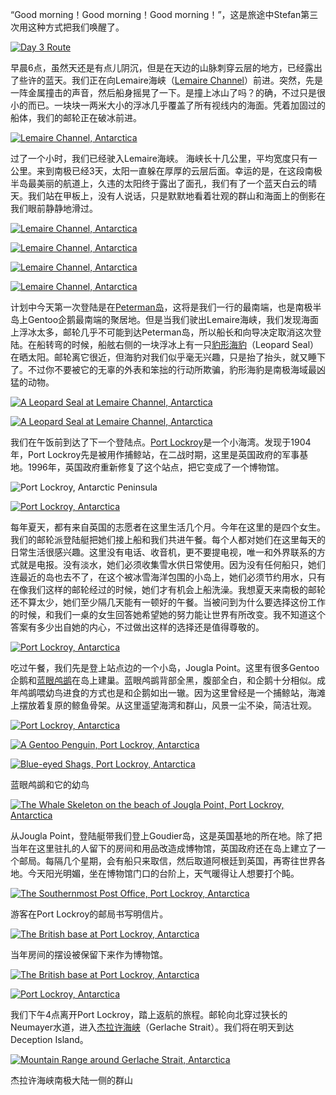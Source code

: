 “Good morning！Good morning！Good morning！”，这是旅途中Stefan第三次用这种方式把我们唤醒了。

[![Day 3 Route](https://ik.imagekit.io/wavelet/2011-Antarctica/tr:n-blogs/day3_bkAtZy8ZKg2.jpg)](https://ik.imagekit.io/wavelet/2011-Antarctica/tr:n-blogs/day3_bkAtZy8ZKg2.jpg)

早晨6点，虽然天还是有点儿阴沉，但是在天边的山脉刺穿云层的地方，已经露出了些许的蓝天。我们正在向Lemaire海峡（[Lemaire Channel](http://en.wikipedia.org/wiki/Lemaire_Channel)）前进。突然，先是一阵金属撞击的声音，然后船身摇晃了一下。是撞上冰山了吗？的确，不过只是很小的而已。一块块一两米大小的浮冰几乎覆盖了所有视线内的海面。凭着加固过的船体，我们的邮轮正在破冰前进。

[![Lemaire Channel, Antarctica](http://wavelet.me/wp-content/gallery/cache/990__800x640_mg_7050.jpg)](http://wavelet.me/wp-content/gallery/antarctica/mg_7050.jpg)



过了一个小时，我们已经驶入Lemaire海峡。 海峡长十几公里，平均宽度只有一公里。来到南极已经3天，太阳一直躲在厚厚的云层后面。幸运的是，在这段南极半岛最美丽的航道上，久违的太阳终于露出了面孔，我们有了一个蓝天白云的晴天。我们站在甲板上，没有人说话，只是默默地看着壮观的群山和海面上的倒影在我们眼前静静地滑过。

[![Lemaire Channel, Antarctica](http://wavelet.me/wp-content/gallery/cache/993__800x640_mg_7126.jpg)](http://wavelet.me/wp-content/gallery/antarctica/mg_7126.jpg)

[![Lemaire Channel, Antarctica](http://wavelet.me/wp-content/gallery/cache/991__800x640_mg_7099.jpg)](http://wavelet.me/wp-content/gallery/antarctica/mg_7099.jpg)

[![Lemaire Channel, Antarctica](http://wavelet.me/wp-content/gallery/cache/994__800x640_mg_7130.jpg)](http://wavelet.me/wp-content/gallery/antarctica/mg_7130.jpg)

[![Lemaire Channel, Antarctica](http://wavelet.me/wp-content/gallery/cache/995__800x640_mg_7145.jpg)](http://wavelet.me/wp-content/gallery/antarctica/mg_7145.jpg)

计划中今天第一次登陆是在[Peterman岛](http://en.wikipedia.org/wiki/Petermann_Island)，这将是我们一行的最南端，也是南极半岛上Gentoo企鹅最南端的聚居地。但是当我们驶出Lemaire海峡，我们发现海面上浮冰太多，邮轮几乎不可能到达Peterman岛，所以船长和向导决定取消这次登陆。在船转弯的时候，船舷右侧的一块浮冰上有一只[豹形海豹](http://baike.baidu.com/view/1473973.htm)（Leopard Seal）在晒太阳。邮轮离它很近，但海豹对我们似乎毫无兴趣，只是抬了抬头，就又睡下了。不过你不要被它的无辜的外表和笨拙的行动所欺骗，豹形海豹是南极海域最凶猛的动物。

[![A Leopard Seal at Lemaire Channel, Antarctica](http://wavelet.me/wp-content/gallery/cache/996__800x640_mg_7184.jpg)](http://wavelet.me/wp-content/gallery/antarctica/mg_7184.jpg)

[![A Leopard Seal at Lemaire Channel, Antarctica](http://wavelet.me/wp-content/gallery/cache/997__800x640_mg_7187_crop.jpg)](http://wavelet.me/wp-content/gallery/antarctica/mg_7187_crop.jpg)

我们在午饭前到达了下一个登陆点。[Port Lockroy](http://en.wikipedia.org/wiki/Port_Lockroy)是一个小海湾。发现于1904年，Port Lockroy先是被用作捕鲸站，在二战时期，这里是英国政府的军事基地。1996年，英国政府重新修复了这个站点，把它变成了一个博物馆。

![Port Lockroy, Antarctic Peninsula ](https://ik.imagekit.io/wavelet/2011-Antarctica/tr:n-blogs/_MG_7220.jpg)



[![Port Lockroy, Antarctica](http://wavelet.me/wp-content/gallery/cache/1000__800x640_mg_7261.jpg)](http://wavelet.me/wp-content/gallery/antarctica/mg_7261.jpg)

每年夏天，都有来自英国的志愿者在这里生活几个月。今年在这里的是四个女生。我们的邮轮派登陆艇把她们接上船和我们共进午餐。每个人都对她们在这里每天的日常生活很感兴趣。这里没有电话、收音机，更不要提电视，唯一和外界联系的方式就是电报。没有淡水，她们必须收集雪水供日常使用。因为没有任何船只，她们连最近的岛也去不了，在这个被冰雪海洋包围的小岛上，她们必须节约用水，只有在像我们这样的邮轮经过的时候，她们才有机会上船洗澡。我想夏天来南极的邮轮还不算太少，她们至少隔几天能有一顿好的午餐。当被问到为什么要选择这份工作的时候，和我们一桌的女生回答她希望她的努力能让世界有所改变。我不知道这个答案有多少出自她的内心，不过做出这样的选择还是值得尊敬的。

[![Port Lockroy, Antarctica](http://wavelet.me/wp-content/gallery/cache/999__800x640_mg_7239.jpg)](http://wavelet.me/wp-content/gallery/antarctica/mg_7239.jpg)

吃过午餐，我们先是登上站点边的一个小岛，Jougla Point。这里有很多Gentoo企鹅和[蓝眼鸬鹚](http://baike.baidu.com/view/589257.htm)在岛上建巢。蓝眼鸬鹚背部全黑，腹部全白，和企鹅十分相似。成年鸬鹚喂幼鸟进食的方式也是和企鹅如出一辙。因为这里曾经是一个捕鲸站，海滩上摆放着复原的鲸鱼骨架。从这里遥望海湾和群山，风景一尘不染，简洁壮观。

[![Port Lockroy, Antarctica](http://wavelet.me/wp-content/gallery/cache/1001__800x640_mg_7264.jpg)](http://wavelet.me/wp-content/gallery/antarctica/mg_7264.jpg)

[![A Gentoo Penguin, Port Lockroy, Antarctica](http://wavelet.me/wp-content/gallery/cache/1002__800x640_mg_7281.jpg)](http://wavelet.me/wp-content/gallery/antarctica/mg_7281.jpg)

[![Blue-eyed Shags, Port Lockroy, Antarctica](http://wavelet.me/wp-content/gallery/cache/1003__800x640_mg_7308.jpg)](http://wavelet.me/wp-content/gallery/antarctica/mg_7308.jpg)

蓝眼鸬鹚和它的幼鸟

[![The Whale Skeleton on the beach of Jougla Point, Port Lockroy, Antarctica](http://wavelet.me/wp-content/gallery/cache/1004__800x640_mg_7322.jpg)](http://wavelet.me/wp-content/gallery/antarctica/mg_7322.jpg)

从Jougla Point，登陆艇带我们登上Goudier岛，这是英国基地的所在地。除了把当年在这里驻扎的人留下的房间和用品改造成博物馆，英国政府还在岛上建立了一个邮局。每隔几个星期，会有船只来取信，然后取道阿根廷到英国，再寄往世界各地。今天阳光明媚，坐在博物馆门口的台阶上，天气暖得让人想要打个盹。

[![The Southernmost Post Office, Port Lockroy, Antarctica](http://wavelet.me/wp-content/gallery/cache/1007__800x640_mg_7366.jpg)](http://wavelet.me/wp-content/gallery/antarctica/mg_7366.jpg)

游客在Port Lockroy的邮局书写明信片。

[![The British base at Port Lockroy, Antarctica](http://wavelet.me/wp-content/gallery/cache/1006__800x640_mg_7365.jpg)](http://wavelet.me/wp-content/gallery/antarctica/mg_7365.jpg)

当年房间的摆设被保留下来作为博物馆。

[![The British base at Port Lockroy, Antarctica](http://wavelet.me/wp-content/gallery/cache/1008__800x640_mg_7369.jpg)](http://wavelet.me/wp-content/gallery/antarctica/mg_7369.jpg)

[![Port Lockroy, Antarctica](http://wavelet.me/wp-content/gallery/cache/1012__800x640_mg_7357.jpg)](http://wavelet.me/wp-content/gallery/antarctica/mg_7357.jpg)

我们下午4点离开Port Lockroy，踏上返航的旅程。邮轮向北穿过狭长的Neumayer水道，进入[杰拉许海峡](http://baike.baidu.com/view/586662.htm)（Gerlache Strait）。我们将在明天到达Deception Island。

[![Mountain Range around Gerlache Strait, Antarctica](http://wavelet.me/wp-content/gallery/cache/1011__800x640_mg_7396_7_8_crop1.jpg)](http://wavelet.me/wp-content/gallery/antarctica/mg_7396_7_8_crop1.jpg)

杰拉许海峡南极大陆一侧的群山